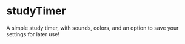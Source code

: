 # studyTimer
A simple study timer, with sounds, colors, and an option to save your settings for later use!
